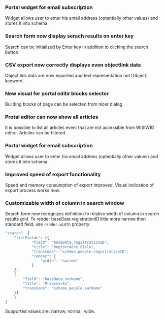 ### Portal widget for email subscription
Widget allows user to enter his email address (optentially other values) and stores it into schema.

### Search form now display serach results on enter key
Search can be initialized by Enter key in addition to clicking the search button.

### CSV export now correctly displays even objectlink data
Object link data are now exported and text representation not [Object] keyword.

### New visual for portal editir blocks selector
Building blocks of page can be selected from nicer dialog.

### Protal editor can now show all articles
It is possible to list all articles event that are not accessible from WISIWIG editor. Articles can be filtered.

### Portal widget for email subscription
Widget allows user to enter his email address (optentially other values) and stores it into schema.

### Improved speed of export functionality
Speed and memory consumption of export improved. Visual indication of export process works now.

### Customizable width of column in search window
Search form now recognizes definition fo relative width of column in search results grid. To render baseData.registrationID liitle more narrow then standard field, use `render.width` property:

```javascript
"search": {
	"listFields": [{
			"field": "baseData.registrationID",
			"title": "Registračné číslo",
			"transCode": "schema.people.registrationID",
            "render": {
            	"width": "narrow"
            }
	},
	{
		"field": "baseData.surName",
		"title": "Priezvisko",
		"transCode": "schema.people.surName"
	}]
	}
}
```

Supported values are: narrow, normal, wide.
